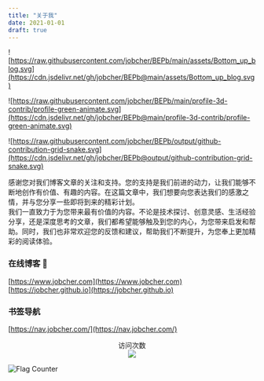 ```yaml
---
title: "关于我"
date: 2021-01-01
draft: true
---
```

![https://raw.githubusercontent.com/jobcher/BEPb/main/assets/Bottom_up_blog.svg](https://cdn.jsdelivr.net/gh/jobcher/BEPb@main/assets/Bottom_up_blog.svg)  
  
![https://raw.githubusercontent.com/jobcher/BEPb/main/profile-3d-contrib/profile-green-animate.svg](https://cdn.jsdelivr.net/gh/jobcher/BEPb@main/profile-3d-contrib/profile-green-animate.svg)  

![https://raw.githubusercontent.com/jobcher/BEPb/output/github-contribution-grid-snake.svg](https://cdn.jsdelivr.net/gh/jobcher/BEPb@output/github-contribution-grid-snake.svg)  
  
感谢您对我们博客文章的关注和支持。您的支持是我们前进的动力，让我们能够不断地创作有价值、有趣的内容。在这篇文章中，我们想要向您表达我们的感激之情，并与您分享一些即将到来的精彩计划。  
我们一直致力于为您带来最有价值的内容。不论是技术探讨、创意灵感、生活经验分享，还是深度思考的文章，我们都希望能够触及到您的内心，为您带来启发和帮助。同时，我们也非常欢迎您的反馈和建议，帮助我们不断提升，为您奉上更加精彩的阅读体验。

### 在线博客 👋
[https://www.jobcher.com](https://www.jobcher.com)  
[https://jobcher.github.io](https://jobcher.github.io)  
  
### 书签导航
[https://nav.jobcher.com/](https://nav.jobcher.com/)  

<p align="center"> 
  访问次数<br>
  <img src="https://profile-counter.glitch.me/jobcher/count.svg" />
</p>  
  
  
<img src="https://s01.flagcounter.com/count2/eSAC/bg_FFFFFF/txt_000000/border_CCCCCC/columns_8/maxflags_60/viewers_0/labels_1/pageviews_0/flags_0/percent_0/" alt="Flag Counter" border="0">
